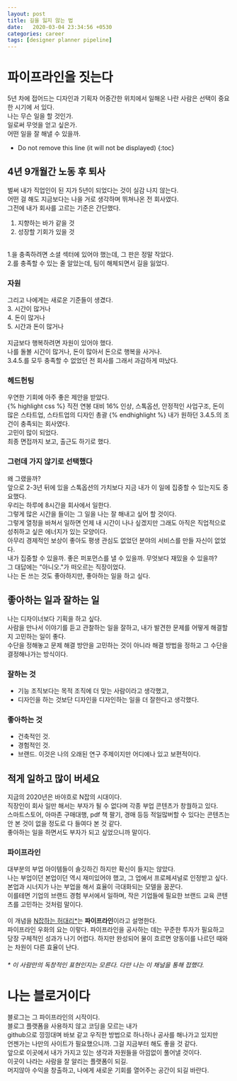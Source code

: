 ```yaml
---
layout: post
title: 길을 잃지 않는 법
date:   2020-03-04 23:34:56 +0530
categories: career
tags: [designer planner pipeline]
---
```


# 파이프라인을 짓는다
5년 차에 접어드는 디자인과 기획자 어중간한 위치에서 일해온 나란 사람은 선택이 중요한 시기에 서 있다. <br>
나는 무슨 일을 할 것인가. <br>
일로써 무엇을 얻고 싶은가.<br>
어떤 일을 잘 해낼 수 있을까. <br>

* Do not remove this line (it will not be displayed) 
{:toc}

## 4년 9개월간 노동 후 퇴사
벌써 내가 직업인이 된 지가 5년이 되었다는 것이 실감 나지 않는다. <br>
어떤 걸 해도 지금보다는 나을 거로 생각하며 뛰쳐나온 전 회사였다. <br>
그전에 내가 회사를 고르는 기준은 간단했다. <br>
1. 지향하는 바가 같을 것<br>
2. 성장할 기회가 있을 것 <br>
<br>
1.을 충족하려면 소셜 섹터에 있어야 했는데, 그 판은 정말 작았다. <br>
2.를 충족할 수 있는 줄 알았는데, 팀이 해체되면서 길을 잃었다.<br>

### 자원
그리고 나에게는 새로운 기준들이 생겼다. <br>
3. 시간이 많거나<br>
4. 돈이 많거나<br>
5. 시간과 돈이 많거나<br>
<br>
지금보다 행복하려면 자원이 있어야 했다. <br>
나를 돌볼 시간이 많거나, 돈이 많아서 돈으로 행복을 사거나.<br>
3.4.5.를 모두 충족할 수 없었던 전 회사를 그래서 과감하게 떠났다. <br>

### 헤드헌팅
우연한 기회에 아주 좋은 제안을 받았다. <br>
{% highlight css %}
직전 연봉 대비 16% 인상, 스톡옵션, 안정적인 사업구조, 돈이 많은 스타트업, 스타트업의 디자인 총괄
{% endhighlight %} 
내가 원하던 3.4.5.의 조건이 충족되는 회사였다. <br>
고민이 많이 되었다.<br>
최종 면접까지 보고, 출근도 하기로 했다.<br>

### 그런데 가지 않기로 선택했다
왜 그랬을까?<br>
앞으로 2-3년 뒤에 있을 스톡옵션의 가치보다 지금 내가 이 일에 집중할 수 있는지도 중요했다.<br>
우리는 하루에 8시간을 회사에서 일한다. <br>
그렇게 많은 시간을 들이는 그 일을 나는 잘 해내고 싶어 할 것이다. <br>
그렇게 열정을 바쳐서 일하면 언제 내 시간이 나나 싶겠지만 그래도 아직은 직업적으로 성취하고 싶은 에너지가 있는 모양이다. <br>
아무리 경제적인 보상이 좋아도 평생 관심도 없었던 분야의 서비스를 만들 자신이 없었다. <br>
내가 집중할 수 있을까. 좋은 퍼포먼스를 낼 수 있을까. 무엇보다 재밌을 수 있을까?<br>
그 대답에는 "아니오."가 떠오르는 직장이었다. <br>
나는 돈 쓰는 것도 좋아하지만, 좋아하는 일을 하고 싶다. <br>

## 좋아하는 일과 잘하는 일
나는 디자이너보다 기획을 하고 싶다. <br>
사람을 만나서 이야기를 듣고 관찰하는 일을 잘하고, 내가 발견한 문제를 어떻게 해결할지 고민하는 일이 좋다.<br>
수단을 정해놓고 문제 해결 방안을 고민하는 것이 아니라 해결 방법을 정하고 그 수단을 결정해나가는 방식이다.<br>

### 잘하는 것  
* 기능 조직보다는 목적 조직에 더 맞는 사람이라고 생각했고, <br>
* 디자인을 하는 것보단 디자인을 디자인하는 일을 더 잘한다고 생각했다. <br>

### 좋아하는 것 
* 건축적인 것. <br>
* 경험적인 것. <br>
* 브랜드. 이것은 나의 오래된 연구 주제이지만 어디에나 있고 보편적이다. <br>

## 적게 일하고 많이 버세요
지금의 2020년은 바야흐로 N잡의 시대이다. <br>
직장인이 회사 일만 해서는 부자가 될 수 없다며 각종 부업 콘텐츠가 창궐하고 있다.<br>
스마트스토어, 아마존 구매대행, pdf 책 팔기, 경매 등등 적일많버할 수 있다는 콘텐츠는 안 본 것이 없을 정도로 다 들여다 본 것 같다. <br>
좋아하는 일을 하면서도 부자가 되고 싶었으니까 말이다. <br>

### 파이프라인
대부분의 부업 아이템들이 솔깃하긴 하지만 확신이 들지는 않았다. <br>
나는 부업이던 본업이던 역시 재미있어야 했고, 그 업에서 프로페셔널로 인정받고 싶다. <br>
본업과 시너지가 나는 부업을 해서 효율이 극대화되는 모델을 꿈꾼다. <br>
이를테면 기업의 브랜드 경험 부서에서 일하며, 작은 기업들에 필요한 브랜드 교육 콘텐츠를 고민하는 것처럼 말이다. <br><br>
이 개념을 <a href="https://www.youtube.com/channel/UCw0wD0BctMf0cUHiz_jh36Q/featured" title="N잡하는 허대리">N잡하는 허대리*</a>는 <b>파이프라인</b>이라고 설명한다.<br>
파이프라인 우화의 요는 이렇다. 파이프라인을 공사하는 데는 꾸준한 투자가 필요하고 당장 구체적인 성과가 나기 어렵다. 하지만 완성되어 물이 흐르면 양동이를 나르던 때와는 차원이 다른 효율이 난다. <br>
###### * 이 사람만의 독창적인 표현인지는 모른다. 다만 나는 이 채널을 통해 접했다.

# 나는 블로거이다
블로그는 그 파이프라인의 시작이다. <br>
블로그 플랫폼을 사용하지 않고 코딩을 모르는 내가 <br>
github으로 낑낑대며 바보 같고 우직한 방법으로 하나하나 공사를 해나가고 있지만 <br>
언젠가는 나만의 사이트가 필요했으니까. 그걸 지금부터 해도 좋을 것 같다. <br> 
앞으로 이곳에서 내가 가지고 있는 생각과 자원들을 아낌없이 풀어낼 것이다. <br>
이곳이 나라는 사람을 잘 알리는 플랫폼이 되길. <br>
머지않아 수익을 창출하고, 나에게 새로운 기회를 열어주는 공간이 되길 바란다. <br>

